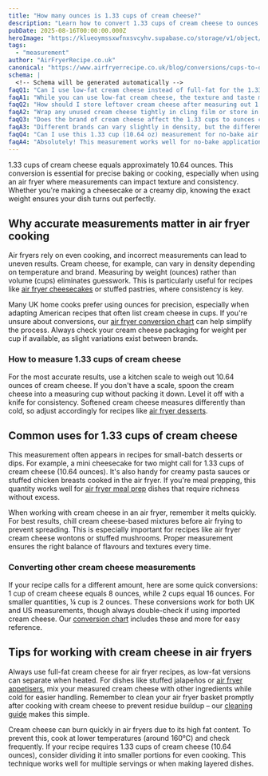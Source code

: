 ```yaml
---
title: "How many ounces is 1.33 cups of cream cheese?"
description: "Learn how to convert 1.33 cups of cream cheese to ounces with our easy guide. Perfect for air fryer recipes and precise baking!"
pubDate: 2025-08-16T00:00:00.000Z
heroImage: "https://klueoymssxwfnxsvcyhv.supabase.co/storage/v1/object/public/Shmucket/how-many-ounces-is-1-33-cups-of-cream-cheese.webp"
tags:
  - "measurement"
author: "AirFryerRecipe.co.uk"
canonical: "https://www.airfryerrecipe.co.uk/blog/conversions/cups-to-ounces/how-many-ounces-is-1-33-cups-of-cream-cheese"
schema: |
  <!-- Schema will be generated automatically -->
faqQ1: "Can I use low-fat cream cheese instead of full-fat for the 1.33 cup measurement?"
faqA1: "While you can use low-fat cream cheese, the texture and taste may differ. Full-fat cream cheese (10.64 ounces for 1.33 cups) provides better stability when air fried. Low-fat versions contain more water and can make dishes soggy or cause separation during cooking."
faqQ2: "How should I store leftover cream cheese after measuring out 1.33 cups?"
faqA2: "Wrap any unused cream cheese tightly in cling film or store in an airtight container. It will keep in the fridge for about 2 weeks. For longer storage, you can freeze measured portions, though the texture may become slightly grainy when thawed."
faqQ3: "Does the brand of cream cheese affect the 1.33 cups to ounces conversion?"
faqA3: "Different brands can vary slightly in density, but the difference is minimal for most cooking purposes. 1.33 cups of any standard cream cheese will be approximately 10.64 ounces. For precision baking, check your specific brand's weight per cup on the packaging."
faqQ4: "Can I use this 1.33 cup (10.64 oz) measurement for no-bake air fryer recipes?"
faqA4: "Absolutely! This measurement works well for no-bake applications like dips or frostings. Just ensure your cream cheese is properly softened before mixing. For chilled no-bake treats, the accurate 10.64-ounce measurement helps maintain the right consistency when setting."
---
```

<p>1.33 cups of cream cheese equals approximately 10.64 ounces. This conversion is essential for precise baking or cooking, especially when using an air fryer where measurements can impact texture and consistency. Whether you're making a cheesecake or a creamy dip, knowing the exact weight ensures your dish turns out perfectly.</p>  

<h2>Why accurate measurements matter in air fryer cooking</h2>  
<p>Air fryers rely on even cooking, and incorrect measurements can lead to uneven results. Cream cheese, for example, can vary in density depending on temperature and brand. Measuring by weight (ounces) rather than volume (cups) eliminates guesswork. This is particularly useful for recipes like <a href=https://www.airfryerrecipe.co.uk/recipes>air fryer cheesecakes</a> or stuffed pastries, where consistency is key.</p>  

<p>Many UK home cooks prefer using ounces for precision, especially when adapting American recipes that often list cream cheese in cups. If you're unsure about conversions, our <a href=https://www.airfryerrecipe.co.uk/air-fryer-conversion-chart>air fryer conversion chart</a> can help simplify the process. Always check your cream cheese packaging for weight per cup if available, as slight variations exist between brands.</p>  

<h3>How to measure 1.33 cups of cream cheese</h3>  
<p>For the most accurate results, use a kitchen scale to weigh out 10.64 ounces of cream cheese. If you don't have a scale, spoon the cream cheese into a measuring cup without packing it down. Level it off with a knife for consistency. Softened cream cheese measures differently than cold, so adjust accordingly for recipes like <a href=https://www.airfryerrecipe.co.uk/recipe-category/dessert>air fryer desserts</a>.</p>  

<h2>Common uses for 1.33 cups of cream cheese</h2>  
<p>This measurement often appears in recipes for small-batch desserts or dips. For example, a mini cheesecake for two might call for 1.33 cups of cream cheese (10.64 ounces). It's also handy for creamy pasta sauces or stuffed chicken breasts cooked in the air fryer. If you're meal prepping, this quantity works well for <a href=https://www.airfryerrecipe.co.uk/recipe-category/meal-prep>air fryer meal prep</a> dishes that require richness without excess.</p>  

<p>When working with cream cheese in an air fryer, remember it melts quickly. For best results, chill cream cheese-based mixtures before air frying to prevent spreading. This is especially important for recipes like air fryer cream cheese wontons or stuffed mushrooms. Proper measurement ensures the right balance of flavours and textures every time.</p>  

<h3>Converting other cream cheese measurements</h3>  
<p>If your recipe calls for a different amount, here are some quick conversions: 1 cup of cream cheese equals 8 ounces, while 2 cups equal 16 ounces. For smaller quantities, ¼ cup is 2 ounces. These conversions work for both UK and US measurements, though always double-check if using imported cream cheese. Our <a href=https://www.airfryerrecipe.co.uk/air-fryer-conversion-chart>conversion chart</a> includes these and more for easy reference.</p>  

<h2>Tips for working with cream cheese in air fryers</h2>  
<p>Always use full-fat cream cheese for air fryer recipes, as low-fat versions can separate when heated. For dishes like stuffed jalapeños or <a href=https://www.airfryerrecipe.co.uk/recipe-category/appetisers>air fryer appetisers</a>, mix your measured cream cheese with other ingredients while cold for easier handling. Remember to clean your air fryer basket promptly after cooking with cream cheese to prevent residue buildup – our <a href=https://www.airfryerrecipe.co.uk/air-fryer-cleaner>cleaning guide</a> makes this simple.</p>  

<p>Cream cheese can burn quickly in air fryers due to its high fat content. To prevent this, cook at lower temperatures (around 160°C) and check frequently. If your recipe requires 1.33 cups of cream cheese (10.64 ounces), consider dividing it into smaller portions for even cooking. This technique works well for multiple servings or when making layered dishes.</p>
